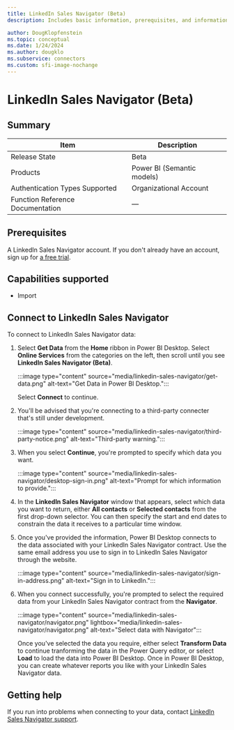 ```yaml
---
title: LinkedIn Sales Navigator (Beta)
description: Includes basic information, prerequisites, and information on how to connect to LinkedIn Sales Navigator.

author: DougKlopfenstein
ms.topic: conceptual
ms.date: 1/24/2024
ms.author: dougklo
ms.subservice: connectors
ms.custom: sfi-image-nochange
---
```


# LinkedIn Sales Navigator (Beta)

## Summary

| Item | Description |
| ---- | ----------- |
| Release State | Beta |
| Products | Power BI (Semantic models) |
| Authentication Types Supported | Organizational Account |
| Function Reference Documentation | &mdash; |

## Prerequisites

A LinkedIn Sales Navigator account. If you don't already have an account, sign up for [a free trial](https://business.linkedin.com/sales-solutions/cx/18/08/linkedin-sales-navigator).

## Capabilities supported

* Import

## Connect to LinkedIn Sales Navigator

To connect to LinkedIn Sales Navigator data:

1. Select **Get Data** from the **Home** ribbon in Power BI Desktop. Select **Online Services** from the categories on the left, then scroll until you see **LinkedIn Sales Navigator (Beta)**.

   :::image type="content" source="media/linkedin-sales-navigator/get-data.png" alt-text="Get Data in Power BI Desktop.":::

   Select **Connect** to continue.

2. You'll be advised that you're connecting to a third-party connecter that's still under development.

   :::image type="content" source="media/linkedin-sales-navigator/third-party-notice.png" alt-text="Third-party warning.":::

3. When you select **Continue**, you're prompted to specify which data you want.

   :::image type="content" source="media/linkedin-sales-navigator/desktop-sign-in.png" alt-text="Prompt for which information to provide.":::

4. In the **LinkedIn Sales Navigator** window that appears, select which data you want to return, either **All contacts** or **Selected contacts** from the first drop-down selector. You can then specify the start and end dates to constrain the data it receives to a particular time window.

5. Once you've provided the information, Power BI Desktop connects to the data associated with your LinkedIn Sales Navigator contract. Use the same email address you use to sign in to LinkedIn Sales Navigator through the website.

   :::image type="content" source="media/linkedin-sales-navigator/sign-in-address.png" alt-text="Sign in to LinkedIn.":::

6. When you connect successfully, you're prompted to select the required data from your LinkedIn Sales Navigator contract from the **Navigator**.

   :::image type="content" source="media/linkedin-sales-navigator/navigator.png" lightbox="media/linkedin-sales-navigator/navigator.png" alt-text="Select data with Navigator":::
   
   Once you've selected the data you require, either select **Transform Data** to continue tranforming the data in the Power Query editor, or select **Load** to load the data into Power BI Desktop. Once in Power BI Desktop, you can create whatever reports you like with your LinkedIn Sales Navigator data.

## Getting help

If you run into problems when connecting to your data, contact [LinkedIn Sales Navigator support](https://www.linkedin.com/help/sales-navigator).

